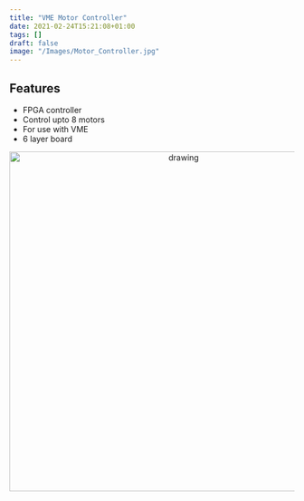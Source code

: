 ```yaml
---
title: "VME Motor Controller"
date: 2021-02-24T15:21:08+01:00
tags: []
draft: false
image: "/Images/Motor_Controller.jpg"
---
```


## Features

* FPGA controller 
* Control upto 8 motors 
* For use with VME 
* 6 layer board

<p align="center"> 
<img src="/Images/Motor_Controller.jpg" alt="drawing" width="600"/>
</p>
<br>
